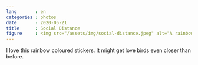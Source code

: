 ```yaml
---
lang       : en
categories : photos
date       : 2020-05-21
title      : Social Distance
figure     : <img src="/assets/img/social-distance.jpeg" alt="A rainbow-coloured sticker on the street reminds people to maintain COVID-19 social distance.">
---
```

I love this rainbow coloured stickers. It might get love birds even closer than before.